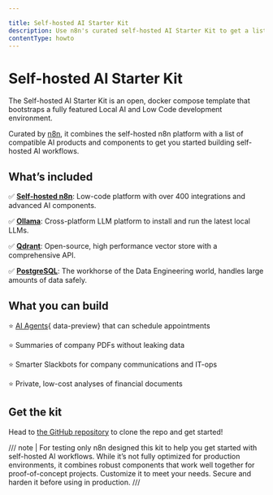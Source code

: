 ```yaml
---

title: Self-hosted AI Starter Kit
description: Use n8n's curated self-hosted AI Starter Kit to get a list of AI elements to quickly start building AI workflows.
contentType: howto
---
```


# Self-hosted AI Starter Kit

The Self-hosted AI Starter Kit is an open, docker compose template that bootstraps a fully featured Local AI and Low Code development environment.

Curated by [n8n](https://github.com/n8n-io), it combines the self-hosted n8n platform with a list of compatible AI products and components to get you started building self-hosted AI workflows.

## What’s included

✅ [**Self-hosted n8n**](/hosting/index.md): Low-code platform with over 400 integrations and advanced AI components.

✅ [**Ollama**](https://ollama.com/): Cross-platform LLM platform to install and run the latest local LLMs.

✅ [**Qdrant**](https://qdrant.tech/): Open-source, high performance vector store with a comprehensive API.

✅ [**PostgreSQL**](https://www.postgresql.org/): The workhorse of the Data Engineering world, handles large amounts of data safely.

## What you can build

⭐️ [AI Agents](/glossary.md#ai-agent){ data-preview} that can schedule appointments

⭐️ Summaries of company PDFs without leaking data

⭐️ Smarter Slackbots for company communications and IT-ops

⭐️ Private, low-cost analyses of financial documents

## Get the kit

<!-- vale off -->
Head to [the GitHub repository](https://github.com/n8n-io/self-hosted-ai-starter-kit) to clone the repo and get started!
<!-- vale on -->

/// note | For testing only
n8n designed this kit to help you get started with self-hosted AI workflows. While it’s not fully optimized for production environments, it combines robust components that work well together for proof-of-concept projects. Customize it to meet your needs. Secure and harden it before using in production.
///
